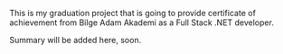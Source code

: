 This is my graduation project that is going to provide certificate of achievement from Bilge Adam Akademi as a Full Stack .NET developer.

Summary will be added here, soon. 
